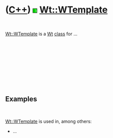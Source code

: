 



 

 

 

 

 

([C++](Cpp.htm)) ![Wt](PicWt.png) [Wt::WTemplate](CppWTemplate.htm)
===================================================================

 

[Wt::WTemplate](CppWTemplate.htm) is a [Wt](CppWt.htm)
[class](CppClass.htm) for ...

 

 

 

 

 

Examples
--------

 

[Wt::WTemplate](CppWTemplate.htm) is used in, among others:

-   ...

 

 

 

 

 





 



